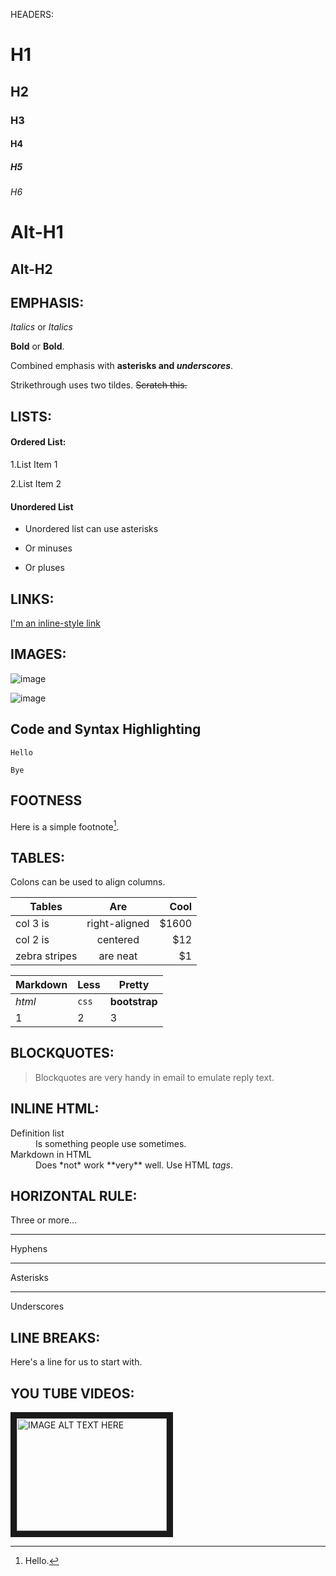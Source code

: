 HEADERS:
# H1
## H2
### H3
#### H4
##### H5
###### H6

Alt-H1
======
Alt-H2
------

## EMPHASIS:

*Italics*  or  _Italics_ 

 **Bold** or __Bold__.
 
Combined emphasis with **asterisks and _underscores_**.

Strikethrough uses two tildes. ~~Scratch this.~~

## LISTS:

#### Ordered List:

1.List Item 1

2.List Item 2

#### Unordered List

* Unordered list can use asterisks
- Or minuses
+ Or pluses

## LINKS:

[I'm an inline-style link](https://www.google.com)

## IMAGES:

![image](https://user-images.githubusercontent.com/110591443/233267369-e33a2ef5-f865-43a2-9be7-637b934227eb.png)

![image](https://user-images.githubusercontent.com/110591443/233837020-6b5f88ab-67b0-4c36-8817-e6aa52fe92ba.png)


## Code and Syntax Highlighting
```
Hello
```
```
Bye
```

## FOOTNESS
Here is a simple footnote[^1].
[^1]: Hello.

## TABLES:

Colons can be used to align columns.

| Tables        | Are           | Cool  |
| ------------- |:-------------:| -----:|
| col 3 is      | right-aligned | $1600 |
| col 2 is      | centered      |   $12 |
| zebra stripes | are neat      |    $1 |


Markdown | Less | Pretty
--- | --- | ---
*html* | `css` | **bootstrap**
1 | 2 | 3


## BLOCKQUOTES:
> Blockquotes are very handy in email to emulate reply text.

## INLINE HTML:

<dl>
  <dt>Definition list</dt>
  <dd>Is something people use sometimes.</dd>

  <dt>Markdown in HTML</dt>
  <dd>Does *not* work **very** well. Use HTML <em>tags</em>.</dd>
</dl>

## HORIZONTAL RULE:

Three or more...

---
Hyphens

***
Asterisks

___
Underscores

## LINE BREAKS:
Here's a line for us to start with.

## YOU TUBE VIDEOS:
<a href="https://www.youtube.com/watch?v=WkmzcZeROSw"><img src="https://user-images.githubusercontent.com/110591443/233837926-d9f8407a-9595-4811-a477-d7ca1087dc60.png" alt="IMAGE ALT TEXT HERE" width="240" height="180" border="10" /></a>





